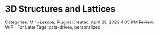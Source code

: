 # 3D Structures and Lattices

Categories: Mini-Lesson, Plugins
Created: April 28, 2023 4:05 PM
Review: WIP - For Later
Tags: data-driven, personalized